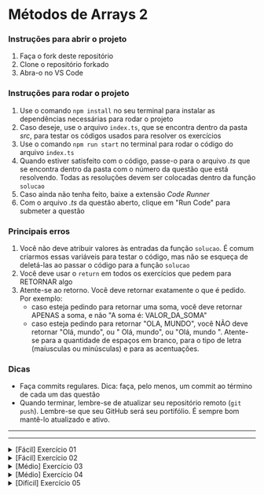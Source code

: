 # Métodos de Arrays 2

### Instruções para abrir o projeto

1. Faça o fork deste repositório
2. Clone o repositório forkado
3. Abra-o no VS Code

### Instruções para rodar o projeto

1. Use o comando `npm install` no seu terminal para instalar as dependências necessárias para rodar o projeto
2. Caso deseje, use o arquivo `index.ts`, que se encontra dentro da pasta _src_, para testar os códigos usados para resolver os exercícios
3. Use o comando `npm run start` no terminal para rodar o código do arquivo `index.ts`
4. Quando estiver satisfeito com o código, passe-o para o arquivo _.ts_ que se encontra dentro da pasta com o número da questão que está resolvendo. Todas as resoluções devem ser colocadas dentro da função `solucao`
5. Caso ainda não tenha feito, baixe a extensão _Code Runner_
6. Com o arquivo _.ts_ da questão aberto, clique em "Run Code" para submeter a questão

### Principais erros

1. Você não deve atribuir valores às entradas da função `solucao`. É comum criarmos essas variáveis para testar o código, mas não se esqueça de deletá-las ao passar o código para a função `solucao`
2. Você deve usar o `return` em todos os exercícios que pedem para RETORNAR algo
3. Atente-se ao retorno. Você deve retornar exatamente o que é pedido. Por exemplo:
   - caso esteja pedindo para retornar uma soma, você deve retornar APENAS a soma, e não "A soma é: VALOR_DA_SOMA"
   - caso esteja pedindo para retornar "OLA, MUNDO", você NÃO deve retornar "Olá, mundo", ou " Olá, mundo", ou "Olá, mundo ". Atente-se para a quantidade de espaços em branco, para o tipo de letra (maíusculas ou minúsculas) e para as acentuações.

### Dicas

- Faça commits regulares. Dica: faça, pelo menos, um commit ao término de cada um das questão
- Quando terminar, lembre-se de atualizar seu repositório remoto (`git push`). Lembre-se que seu GitHub será seu portifólio. É sempre bom mantê-lo atualizado e ativo.

---

---

<details>
<summary>[Fácil] Exercício 01</summary>

# Sistema para biblioteca

## Problema

Você está desenvolvendo um sistema para auxiliar funcionários de uma biblioteca a localizarem em que posição da estante da biblioteca está um determinado livro.

## Entrada

A entrada será composta por duas variáveis:

- `livros`: array de strings contendo os nomes dos livros da estante
- `livroProcurado`: string contendo o nome do livro que deseja localizar

## Saída

Seu programa deve **RETORNAR**:

- `O LIVRO ESTA NA POSICAO N`, onde `N` é a posição do livro
- `NENHUM LIVRO ENCONTRADO`: caso não haja na lista de livros o livro procurado

## Exemplos

### Entrada 1

```ts
livros = ["Harry Potter", "O Senhor dos Anéis", "Crepúsculo", "Percy Jackson"];
nomeDoLivro = "Crepúsculo";
```

### Saída 1

"O LIVRO ESTA NA POSICAO 3"

### Explicação 1

A posição do livro na estante é 3.

</details>

<details>
<summary>[Fácil] Exercício 02</summary>

# Verificando inconsistências

## Problema

Você foi encarregado de indicar se existe algum CPF inválido em uma planilha do Excel.

Para poupar tempo, você resolveu implementar um programa que faça isso automaticamente.

## Entrada

A entrada será composta por uma variável:

- `cpfsCadastrados`: do tipo array de strings, contendo os CPFs cadastrados na planilha

## Saída

Seu programa deve **RETORNAR**:

- `PLANILHA VALIDA`: caso todos os CPFs tenham 11 caracteres
- `PLANILHA INVALIDA`: caso contrário

## Exemplos

### Entrada 1

```ts
cpfsCadastrados = [
  "73168619086",
  "92799060030",
  "87992956010",
  "2212442700",
  "94209346080",
  "30344513009",
];
```

### Saída 1

"PLANILHA INVALIDA"

### Explicação 1

O CPF de index 3 do array é inválido.

</details>

<details>
<summary>[Médio] Exercício 03</summary>

# Agendamento de pacientes

## Problema

Você trabalha como desenvolvedor de software para um supermercado da sua cidade. Uma das funcionalidades do sistema, que está trabalhando no momento, é a de previnir que menores de 18 anos não comprem bebidas alcoólicas.

## Entrada

A entrada será composta por duas variáveis:

- `tipoItensCarrinho`: array de strings que contém os tipos dos itens que estão no carrinho de compras do cliente. Os tipos são "comida", "bebida sem alcool", "bebida com alcool", "produtos gerais"
- `idadeCliente`: number que armazena a idade do cliente que deseja efetuar a compra

## Saída

Seu programa deve **RETORNAR**:

- `COMPRA BLOQUEADA`: caso o cliente sejam menor de 18 anos e contenha bebida alcoólica na sua compra
- `COMPRA EFETUADA`: caso contrário

## Exemplos

### Entrada 1

```ts
tipoItensCarrinho = [
  "comida",
  "comida",
  "produtos gerais",
  "bebida com alcool",
  "bebida sem alcool",
  "bebida sem alcool",
  "produtos gerais",
];
idadeCliente = 16;
```

### Saída 1

"COMPRA BLOQUEADA"

### Explicação 1

O cliente tem 16 anos e está tentando comprar bebidas alcoólicas.

</details>

<details>
<summary>[Médio] Exercício 04</summary>

# Evolução dos monstros

## Problema

Você está desenvolvendo a funcionalidade de um jogo responsável por adicionar pontos aos monstros de um personagem quando ele passa de fase.

Quando o jogador passa de fase, cada mostro que ele possui ganha 10 pontos de experiência.

## Entrada

A entrada será composta por uma variável:

- `monstros`: arrays de objetos. Cada objeto armazena os dados de monstro que pertencente ao personagem

## Saída

Seu programa deve **RETORNAR** o array de monstros atualizado.

## Exemplos

### Entrada 1

```ts
monstros = [
  {
    nome: "Gárgula",
    forca: 40,
    agilidade: 15,
    experiencia: 1,
  },
  {
    nome: "Kratos",
    forca: 50,
    agilidade: 5,
    experiencia: 11,
  },
  {
    nome: "Saci",
    forca: 2,
    agilidade: 170,
    experiencia: 70,
  },
];
```

### Saída 1

```ts
monstros = [
  {
    nome: "Gárgula",
    forca: 40,
    agilidade: 15,
    experiencia: 11,
  },
  {
    nome: "Kratos",
    forca: 50,
    agilidade: 5,
    experiencia: 21,
  },
  {
    nome: "Saci",
    forca: 2,
    agilidade: 170,
    experiencia: 80,
  },
];
```

### Explicação 1

Como monstro ganhou 10 pontos de experiência.

</details>

<details>

<summary>[Difícil] Exercício 05</summary>

# Aluguel de imóveis

## Problema

Você trabalha para uma empresa de aluguel de imóveis e precisa de um sistema que permita ao usuário filtrar os anúncios de acordo com um limite de preço.

## Entrada

A entrada será composta por duas variáveis:

- `anuncios`: array de objetos. Cada objeto armazena as propriedades `titulo`, `descricao` e `preco` de um imóvel anunciado
- `precoMaximo`: number que armazena o valor máximo de aluguel que o usuário está disposto a pagar

## Saída

Seu programa deve **RETORNAR**:

- A lista de imóveis cujo valor do aluguel é no máximo o valor informado pelo usuário
- `NAO ENCONTRADO`: caso nenhum imóvel possua o valor de aluguel dentro do limite informado pelo usuário

## Exemplos

### Entrada 1

```ts
anuncios = [
  {
    titulo: "Apartamento Reformado",
    descricao: "Apartamento confortável e seguro",
    preco: 3000,
  },
  {
    titulo: "Casa Branca",
    descricao: "Casa com 3 quartos e 2 banheiros",
    preco: 1500.67,
  },
  {
    titulo: "Apartamento com piscina",
    descricao: "Apartamento confortável, com piscina, sauna e churrasqueira",
    preco: 5600,
  },
  {
    titulo: "Casa com 4 quartos",
    descricao: "A casa possui 4 quartos, 2 banheiros e uma sala de estar",
    preco: 2900,
  },
  {
    titulo: "Kitnet",
    descricao: "Kitnet aconchegante, com lareira e banheira privada",
    preco: 4325,
  },
];
precoMaximo = 3500;
```

### Saída 1

```ts
[
  {
    titulo: "Apartamento Reformado",
    descricao: "Apartamento confortável e seguro",
    preco: 3000,
  },
  {
    titulo: "Casa Branca",
    descricao: "Casa com 3 quartos e 2 banheiros",
    preco: 1500.67,
  },
  {
    titulo: "Casa com 4 quartos",
    descricao: "A casa possui 4 quartos, 2 banheiros e uma sala de estar",
    preco: 2900,
  },
];
```

### Explicação 1

A saída corresponde aos imóveis anunciados com valor do aluguel de no máximo 3500 reais.

</details>
